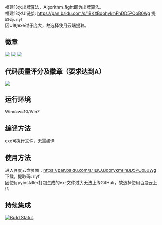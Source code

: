 福建13水出牌算法，Algorithm_fight即为出牌算法。  
福建13水UI链接: https://pan.baidu.com/s/1BKXBdohykmFhDD5POoB0Wg 提取码: riyf  
因UI的exe过于庞大，故选择使用云端提取。
## 徽章
![](https://img.shields.io/badge/Python-V3.7-blue)  ![](https://img.shields.io/badge/Coverage-97%25-brightgreen) ![](https://img.shields.io/badge/PyQt5-V5.13.2-yellow) 

## 代码质量评分及徽章（要求达到A）
![](https://img.shields.io/badge/code%20quality-A-bright)
## 运行环境
Windows10/Win7

## 编译方法
exe可执行文件，无需编译

## 使用方法
进入百度云盘页面：https://pan.baidu.com/s/1BKXBdohykmFhDD5POoB0Wg 下载，提取码: riyf  
因使用pyinstaller打包生成的exe文件过大无法上传GitHub，故选择使用百度云上传

## 持续集成
[![Build Status](https://travis-ci.org/seeclong/SE-2019_13shui.svg?branch=master)](https://travis-ci.org/seeclong/SE-2019_13shui)
